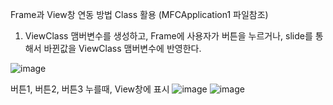 

Frame과 View창 연동 방법 Class 활용
(MFCApplication1 파일참조)
1. ViewClass 맴버변수를 생성하고, Frame에 사용자가 버튼을 누르거나, slide를 통해서 바뀐값을 ViewClass 맴버변수에 반영한다.

![image](https://github.com/caplove/CPP_BASIC/assets/24836829/4ace75dc-845c-43ec-b293-9f3fed652192)

버튼1, 버튼2, 버튼3 누를때, View창에 표시
![image](https://github.com/caplove/CPP_BASIC/assets/24836829/49353dc7-b475-474e-847d-db7ded0d93d8)
![image](https://github.com/caplove/CPP_BASIC/assets/24836829/3a8d6fb3-31bc-45df-827a-33e2126502af)
